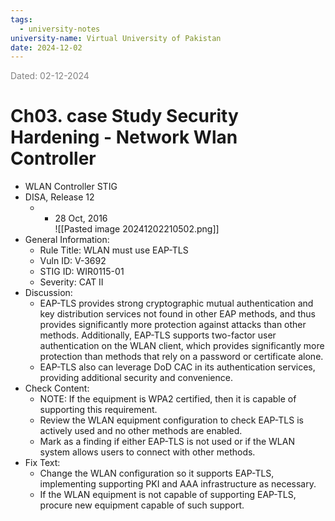 ```yaml
---
tags:
  - university-notes
university-name: Virtual University of Pakistan
date: 2024-12-02
---
```


<span style="color: gray;">Dated: 02-12-2024</span>

# Ch03. case Study Security Hardening - Network Wlan Controller

- WLAN Controller STIG
- DISA, Release 12
    - - 28 Oct, 2016  
![[Pasted image 20241202210502.png]]
- General Information:
    - Rule Title: WLAN must use EAP-TLS
	- Vuln ID: V-3692
	- STIG ID: WIR0115-01
	- Severity: CAT II
- Discussion:
    - EAP-TLS provides strong cryptographic mutual authentication and key distribution services not found in other EAP methods, and thus provides significantly more protection against attacks than other methods. Additionally, EAP-TLS supports two-factor user authentication on the WLAN client, which provides significantly more protection than methods that rely on a password or certificate alone.
	- EAP-TLS also can leverage DoD CAC in its authentication services, providing additional security and convenience.
- Check Content:
    - NOTE: If the equipment is WPA2 certified, then it is capable of supporting this requirement.
    - Review the WLAN equipment configuration to check EAP-TLS is actively used and no other methods are enabled.
	- Mark as a finding if either EAP-TLS is not used or if the WLAN system allows users to connect with other methods.
- Fix Text:
    - Change the WLAN configuration so it supports EAP-TLS, implementing supporting PKI and AAA infrastructure as necessary.
	- If the WLAN equipment is not capable of supporting EAP-TLS, procure new equipment capable of such support.